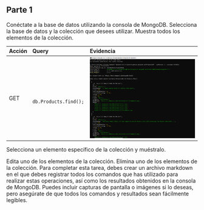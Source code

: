 ## Parte 1

Conéctate a la base de datos utilizando la consola de MongoDB.
Selecciona la base de datos y la colección que desees utilizar.
Muestra todos los elementos de la colección.

Acción | Query | Evidencia 
:--- | :--- | :---
GET | ` db.Products.find();`| ![](./evidences/getAllProduct.PNG) 

Selecciona un elemento específico de la colección y muéstralo.


Edita uno de los elementos de la colección.
Elimina uno de los elementos de la colección.
Para completar esta tarea, debes crear un archivo markdown en el que debes registrar todos los comandos que has utilizado para realizar estas operaciones, así como los resultados obtenidos en la consola de MongoDB. Puedes incluir capturas de pantalla o imágenes si lo deseas, pero asegúrate de que todos los comandos y resultados sean fácilmente legibles.
